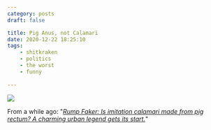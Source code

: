 ```yaml
---
category: posts
draft: false

title: Pig Anus, not Calamari
date: 2020-12-22 18:25:10
tags:
    - shitkraken
    - politics
    - the worst
    - funny
    
---
```


![](/misc/p/pig-assholes.jpeg)

From a while ago: "[_Rump Faker: Is imitation calamari made from pig rectum? A charming urban legend gets its start._](https://slate.com/human-interest/2013/01/calamari-made-of-pig-rectum-the-this-american-life-rumor-isnt-true-but-its-fascinating.html)"